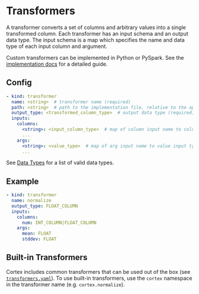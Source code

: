 # Transformers

A transformer converts a set of columns and arbitrary values into a single transformed column. Each transformer has an input schema and an output data type. The input schema is a map which specifies the name and data type of each input column and argument.

Custom transformers can be implemented in Python or PySpark. See the [implementation docs](../implementations/transformers.md) for a detailed guide.

## Config

```yaml
- kind: transformer
  name: <string>  # transformer name (required)
  path: <string>  # path to the implementation file, relative to the application root (default: implementations/transformers/<name>.py)
  output_type: <transformed_column_type>  # output data type (required)
  inputs:
    columns:
      <string>: <input_column_type>  # map of column input name to column input type(s) (required)
      ...
    args:
      <string>: <value_type>  # map of arg input name to value input type(s) (optional)
      ...
```

See [Data Types](datatypes.md) for a list of valid data types.

## Example

```yaml
- kind: transformer
  name: normalize
  output_type: FLOAT_COLUMN
  inputs:
    columns:
      num: INT_COLUMN|FLOAT_COLUMN
    args:
      mean: FLOAT
      stddev: FLOAT
```

## Built-in Transformers

Cortex includes common transformers that can be used out of the box (see <!-- CORTEX_VERSION_MINOR -->[`transformers.yaml`](https://github.com/cortexlabs/cortex/blob/0.2/pkg/transformers/transformers.yaml)). To use built-in transformers, use the `cortex` namespace in the transformer name (e.g. `cortex.normalize`).
